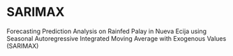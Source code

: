 # SARIMAX
Forecasting Prediction Analysis on Rainfed Palay in Nueva Ecija using Seasonal Autoregressive Integrated Moving Average with Exogenous Values (SARIMAX) 
